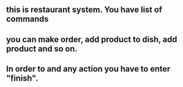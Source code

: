 ## this is restaurant system. You have list of commands
## you can make order, add product to dish, add product and so on.
## In order to and any action you have to enter "finish".

